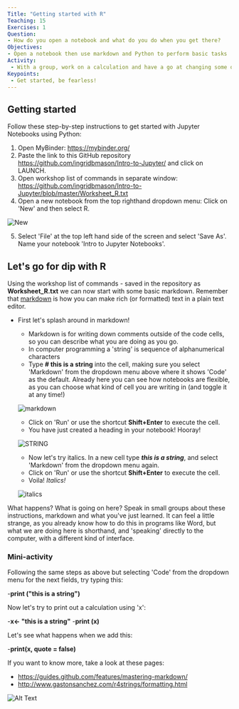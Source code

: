 ```yaml
---
Title: "Getting started with R"
Teaching: 15
Exercises: 1
Question:
- How do you open a notebook and what do you do when you get there?
Objectives:
- Open a notebook then use markdown and Python to perform basic tasks
Activity:
 - With a group, work on a calculation and have a go at changing some of the code to produce different results.
Keypoints:
 - Get started, be fearless!
---
```

## Getting started

Follow these step-by-step instructions to get started with Jupyter Notebooks using Python:

1. Open MyBinder: https://mybinder.org/
2. Paste the link to this GitHub repository https://github.com/ingridbmason/Intro-to-Jupyter/ and click on LAUNCH.
3. Open workshop list of commands in separate window: https://github.com/ingridbmason/Intro-to-Jupyter/blob/master/Worksheet_R.txt
4. Open a new notebook from the top righthand dropdown menu: Click on 'New' and then select R. 

![New](https://user-images.githubusercontent.com/48195568/56337762-02459e00-61e6-11e9-8293-c19ba8d30c4c.jpg)

5. Select 'File' at the top left hand side of the screen and select 'Save As'. Name your notebook 'Intro to Jupyter Notebooks'.

## Let's go for dip with R

Using the workshop list of commands - saved in the repository as **Worksheet_R.txt** we can now start with some basic markdown. Remember that [markdown](https://en.wikipedia.org/wiki/Markdown) is how you can make rich (or formatted) text in a plain text editor.

- First let's splash around in markdown!
  - Markdown is for writing down comments outside of the code cells, so you can describe what you are doing as you go.
  - In computer programming a 'string' is sequence of alphanumerical characters
  - Type **# this is a string** into the cell, making sure you select 'Markdown' from the dropdown menu above where it shows 'Code' as the default. Already here you can see how notebooks are flexible, as you can choose what kind of cell you are writing in (and toggle it at any time!)
  
  ![markdown](https://user-images.githubusercontent.com/48195568/56338527-89484580-61e9-11e9-965c-3726d8fd7fbb.png)

  - Click on 'Run' or use the shortcut **Shift+Enter** to execute the cell. 
  - You have just created a heading in your notebook! Hooray!
 
  ![STRING](https://user-images.githubusercontent.com/48195568/56339085-dcbb9300-61eb-11e9-88c9-60034e797b68.JPG)
 
  - Now let's try italics. In a new cell type **_this is a string_**, and select 'Markdown' from the dropdown menu again.
  - Click on 'Run' or use the  shortcut **Shift+Enter** to execute the cell.
  - Voila! _Italics!_
   
  ![italics](https://user-images.githubusercontent.com/48195568/56340380-ea274c00-61f0-11e9-8580-f471417719d9.JPG)
    
What happens? What is going on here? Speak in small groups about these instructions, markdown and what you've just learned. It can feel a little strange, as you already know how to do this in programs like Word, but what we are doing here is shorthand, and 'speaking' directly to the computer, with a different kind of interface.


### Mini-activity

Following the same steps as above but selecting 'Code' from the dropdown menu for the next fields, try typing this: 

  -**print ("this is a string")**
    
Now let's try to print out a calculation using 'x':

-**x<- "this is a string"**
-**print (x)**

Let's see what happens when we add this:

-**print(x, quote = false)**

If you want to know more, take a look at these pages: 

- https://guides.github.com/features/mastering-markdown/
- http://www.gastonsanchez.com/r4strings/formatting.html

![Alt Text](https://media.giphy.com/media/vFKqnCdLPNOKc/giphy.gif)
